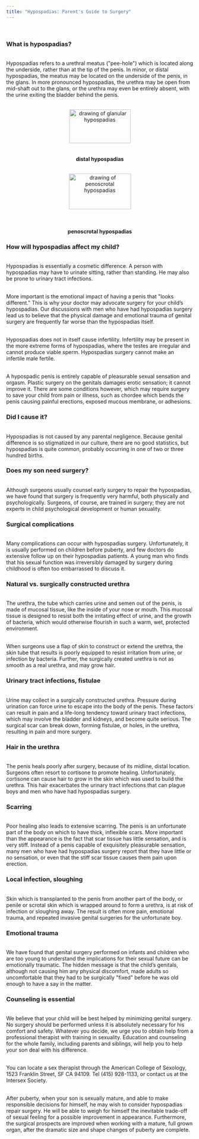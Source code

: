 ```yaml
---
title: "Hypospadias: Parent's Guide to Surgery"
---
```


<br>

### What is hypospadias?<br>

<br>Hypospadias refers to a urethral meatus ("pee-hole") which is located along the underside, rather than at the tip of the penis. In minor, or distal hypospadias, the meatus may be located on the underside of the penis, in the glans. In more pronounced hypospadias, the urethra may be open from mid-shaft out to the glans, or the urethra may even be entirely absent, with the urine exiting the bladder behind the penis.<br>

<P ALIGN="CENTER">
  <br><IMG SRC="/img/hypospadias/glanular.gif" WIDTH="165" HEIGHT="91" ALIGN="bottom" ALT="drawing of glanular hypospadias" /><br><br /> <br /> <b>distal hypospadias</b><br>
</p>

<P ALIGN="CENTER">
  <br><IMG SRC="/img/hypospadias/scrotal.gif" WIDTH="167" HEIGHT="96" ALIGN="bottom" ALT="drawing of penoscrotal hypospadias" /><br><br /> <br /> <br><b>penoscrotal hypospadias</b><br>
</p>

### How will hypospadias affect my child?

<br>Hypospadias is essentially a cosmetic difference. A person with hypospadias may have to urinate sitting, rather than standing. He may also be prone to urinary tract infections.<br>

<br>More important is the emotional impact of having a penis that "looks different." This is why your doctor may advocate surgery for your child&#8217;s hypospadias. Our discussions with men who have had hypospadias surgery lead us to believe that the physical damage and emotional trauma of genital surgery are frequently far worse than the hypospadias itself.<br>

<br>Hypospadias does not in itself cause infertility. Infertility may be present in the more extreme forms of hypospadias, where the testes are irregular and cannot produce viable sperm. Hypospadias surgery cannot make an infertile male fertile.<br>

<br>A hypospadic penis is entirely capable of pleasurable sexual sensation and orgasm. Plastic surgery on the genitals damages erotic sensation; it cannot improve it. There are some conditions however, which may require surgery to save your child from pain or illness, such as chordee which bends the penis causing painful erections, exposed mucous membrane, or adhesions.<br>

### Did I cause it?

<br>Hypospadias is not caused by any parental negligence. Because genital difference is so stigmatized in our culture, there are no good statistics, but hypospadias is quite common, probably occurring in one of two or three hundred births. <br>

### Does my son need surgery?

<br>Although surgeons usually counsel early surgery to repair the hypospadias, we have found that surgery is frequently very harmful, both physically and psychologically. Surgeons, of course, are trained in surgery; they are not experts in child psychological development or human sexuality.<br>

### Surgical complications

<br>Many complications can occur with hypospadias surgery. Unfortunately, it is usually performed on children before puberty, and few doctors do extensive follow up on their hypospadias patients. A young man who finds that his sexual function was irreversibly damaged by surgery during childhood is often too embarrassed to discuss it.<br>

### Natural vs. surgically constructed urethra

<br>The urethra, the tube which carries urine and semen out of the penis, is made of mucosal tissue, like the inside of your nose or mouth. This mucosal tissue is designed to resist both the irritating effect of urine, and the growth of bacteria, which would otherwise flourish in such a warm, wet, protected environment.<br>

<br>When surgeons use a flap of skin to construct or extend the urethra, the skin tube that results is poorly equipped to resist irritation from urine, or infection by bacteria. Further, the surgically created urethra is not as smooth as a real urethra, and may grow hair.<br>

### Urinary tract infections, fistulae

<br>Urine may collect in a surgically constructed urethra. Pressure during urination can force urine to escape into the body of the penis. These factors can result in pain and a life-long tendency toward urinary tract infections, which may involve the bladder and kidneys, and become quite serious. The surgical scar can break down, forming fistulae, or holes, in the urethra, resulting in pain and more surgery.<br>

### Hair in the urethra

<br>The penis heals poorly after surgery, because of its midline, distal location. Surgeons often resort to cortisone to promote healing. Unfortunately, cortisone can cause hair to grow in the skin which was used to build the urethra. This hair exacerbates the urinary tract infections that can plague boys and men who have had hypospadias surgery.<br>

### Scarring

<br>Poor healing also leads to extensive scarring. The penis is an unfortunate part of the body on which to have thick, inflexible scars. More important than the appearance is the fact that scar tissue has little sensation, and is very stiff. Instead of a penis capable of exquisitely pleasurable sensation, many men who have had hypospadias surgery report that they have little or no sensation, or even that the stiff scar tissue causes them pain upon erection.<br>

### Local infection, sloughing

<br>Skin which is transplanted to the penis from another part of the body, or penile or scrotal skin which is wrapped around to form a urethra, is at risk of infection or sloughing away. The result is often more pain, emotional trauma, and repeated invasive genital surgeries for the unfortunate boy.<br>

### Emotional trauma

<br>We have found that genital surgery performed on infants and children who are too young to understand the implications for their sexual future can be emotionally traumatic. The hidden message is that the child&#8217;s genitals, although not causing him any physical discomfort, made adults so uncomfortable that they had to be surgically "fixed" before he was old enough to have a say in the matter.<br>

### Counseling is essential

<br>We believe that your child will be best helped by minimizing genital surgery. No surgery should be performed unless it is absolutely necessary for his comfort and safety. Whatever you decide, we urge you to obtain help from a professional therapist with training in sexuality. Education and counseling for the whole family, including parents and siblings, will help you to help your son deal with his difference.<br>

<br>You can locate a sex therapist through the American College of Sexology, 1523 Franklin Street, SF CA 94109. Tel (415) 928-1133, or contact us at the Intersex Society.<br>

<br>After puberty, when your son is sexually mature, and able to make responsible decisions for himself, he may wish to consider hypospadias repair surgery. He will be able to weigh for himself the inevitable trade-off of sexual feeling for a possible improvement in appearance. Furthermore, the surgical prospects are improved when working with a mature, full grown organ, after the dramatic size and shape changes of puberty are complete.<br><br>